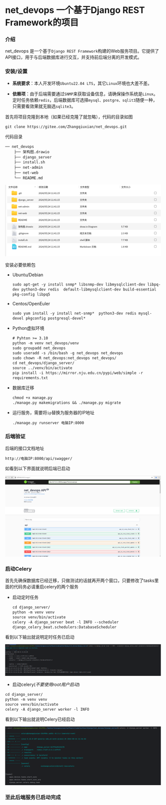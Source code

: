 # net_devops 一个基于Django REST Framework的项目


### 介绍

net_devops 是一个基于`Django REST Framework`构建的Web服务项目。它提供了API接口，用于与后端数据库进行交互，并支持前后端分离的开发模式。

###  安装/设置

- **系统要求**：本人开发环境`Ubuntu22.04 LTS`，其它`Linux`环境也大差不差。

- **依赖项**：由于后端需要通过`SNMP`来获取设备信息，请确保操作系统是`Linux`。定时任务依赖`redis`，后端数据库可选择`mysql、postgre、sqlit3`随便一种，只需要看效果就无脑选`sqlite3`。

首先将项目克隆到本地（如果已经克隆了就忽略），代码的目录如图

```shell
git clone https://gitee.com/Zhangqiuxian/net_devops.git
```

代码目录

```md
── net_devops
    ├── 架构图.drawio
    ├── django_server
    ├── install.sh
    ├── net-admin
    ├── net-web
    └── README.md
```
![image-20240524114355905](READE/asset/image-20240524114355905.png)

安装必要依赖包

- Ubuntu/Debian

  ```shell
  sudo apt-get -y install snmp* libsnmp-dev libmysqlclient-dev libpq-dev python3-dev redis  default-libmysqlclient-dev build-essential pkg-config libpq5
  ```

- Centos/OpenEuler

  ```shell
  sudo yum install -y install net-snmp*  python3-dev redis mysql-devel pkgconfig postgresql-devel*
  ```

- Python虚拟环境
  
  ```shell
  # Pyhton >= 3.10
  python -m venv net_devops/venv
  sudo groupadd net_devops
  sudo useradd -s /bin/bash -g net_devops net_devops
  sudo chown -R net_devops:net_devops net_devops/
  cd net_devops/django_server/
  source ../venv/bin/activate
  pip install -i https://mirror.nju.edu.cn/pypi/web/simple -r requirements.txt
  ```
  
- 数据库迁移

  ```shell
  chmod +x manage.py
  ./manage.py makemigrations && ./manage.py migrate
  ```

- 运行服务，需要将`ip`替换为服务器的IP地址

  ```shell
  ./manage.py runserver 电脑IP:8000
  ```

### 后端验证

后端的接口文档地址

```http
http://电脑IP:8000/api/swagger/
```

如看到以下界面就说明后端已启动

![image-20240524112707622](READE/asset/image-20240524112707622.png)

### 启动Celery

首先先确保数据库已经迁移，只做测试的话就再开两个窗口，只要修改了tasks里面的代码务必请重启celery的两个服务

- 启动定时任务

  ```shell
  cd django_server/
  python -m venv venv
  source venv/bin/activate
  celery -A django_server beat -l INFO --scheduler django_celery_beat.schedulers:DatabaseScheduler
  ```

看到以下输出就说明定时任务已启动

![image-20240524113459349](READE/asset/image-20240524113459349.png)

- 启动celery(*不要使用root用户启动*)

```shell
cd django_server/
python -m venv venv
source venv/bin/activate
celery -A django_server worker -l INFO
```

看到以下输出就说明Celery已经启动

![image-20240524113643585](READE/asset/image-20240524113643585.png)

### 至此后端服务已启动完成
